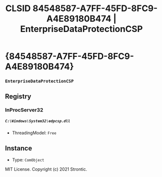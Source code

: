 ﻿---
title: "CLSID 84548587-A7FF-45FD-8FC9-A4E89180B474 | EnterpriseDataProtectionCSP"
excerpt: What is COM-Object CLSID 84548587-A7FF-45FD-8FC9-A4E89180B474?
---

# {84548587-A7FF-45FD-8FC9-A4E89180B474}

### `EnterpriseDataProtectionCSP`

## Registry


### InProcServer32

##### `C:\Windows\System32\edpcsp.dll`
* ThreadingModel: `Free`

## Instance

* Type: `ComObject`

MIT License. Copyright (c) 2021 Strontic.


